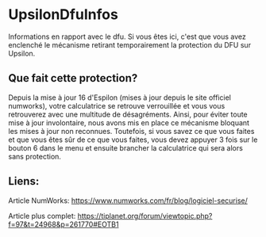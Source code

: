 # UpsilonDfuInfos

Informations en rapport avec le dfu. Si vous êtes ici, c'est que vous avez enclenché le mécanisme retirant temporairement la protection du DFU sur Upsilon.

## Que fait cette protection?

Depuis la mise à jour 16 d'Espilon (mises à jour depuis le site officiel numworks), votre calculatrice se retrouve verrouillée et vous vous retrouverez avec une multitude de désagréments. Ainsi, pour éviter toute mise à jour involontaire, nous avons mis en place ce mécanisme bloquant les mises à jour non reconnues. Toutefois, si vous savez ce que vous faites et que vous êtes sûr de ce que vous faites, vous devez appuyer 3 fois sur le bouton 6 dans le menu et ensuite brancher la calculatrice qui sera alors sans protection.

## Liens:
Article NumWorks: https://www.numworks.com/fr/blog/logiciel-securise/

Article plus complet: https://tiplanet.org/forum/viewtopic.php?f=97&t=24968&p=261770#EOTB1
